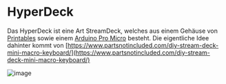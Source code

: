 # HyperDeck
Das HyperDeck ist eine Art StreamDeck, welches aus einem Gehäuse von [Printables](https://www.printables.com/de/model/269757-stream-deck-macro-keyboard) sowie einem [Arduino Pro Micro](https://www.amazon.de/LAFVIN-Atmega32U4-Development-Microcontroller-Compatible/dp/B0CQP3V416/ref=sr_1_8?__mk_de_DE=%C3%85M%C3%85%C5%BD%C3%95%C3%91&crid=3QNG0R8AKBRUI&dib=eyJ2IjoiMSJ9.NevCcK52qmtBsKMJRPQ3BsCk2rm5w2p9UHupkuLsZk-iTzmWBa7Qx0fxCciV1ncX4_ilYk8Mt30j69q2i8Sx8QS9JoVKSnntyOVLMsZ2suydE3TtVLyomNDEanhrlH9uk49xiRX_Af3ELgL4Oie5SCO9tXDd16daalVTTwxlomEV3mVZnoVipcu6a5anKVCllGBwS_DIVtSd5jI5efAvN7TOfUYtWZWqlEzyUPVo7M0.oHgidXhT20k4Q2c5mmoTSOcVztXu0W8k439NaEHm9aE&dib_tag=se&keywords=arduino+pro+micro&qid=1723121991&sprefix=raspberry+pi+zero+2w%2Caps%2C90&sr=8-8) besteht. Die eigentliche Idee dahinter kommt von [https://www.partsnotincluded.com/diy-stream-deck-mini-macro-keyboard/](https://www.partsnotincluded.com/diy-stream-deck-mini-macro-keyboard/)

![image](https://github.com/user-attachments/assets/2e3e656e-41e4-4b60-8936-949edc084446)
